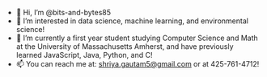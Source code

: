 - 👋 Hi, I’m @bits-and-bytes85
- 👀 I’m interested in data science, machine learning, and environmental science!
- 🌱 I’m currently a first year student studying Computer Science and Math at the University of Massachusetts Amherst, and have previously learned JavaScript, Java, Python, and C!
- 📫 You can reach me at: shriya.gautam5@gmail.com or at 425-761-4712!

<!---
bits-and-bytes85/bits-and-bytes85 is a ✨ special ✨ repository because its `README.md` (this file) appears on your GitHub profile.
You can click the Preview link to take a look at your changes.
--->

